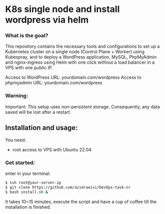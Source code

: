 # K8s single node and install wordpress via helm
### What is the goal?

This repository contains the necessary tools and configurations to set up a Kubernetes cluster on a single node (Control Plane + Worker) using Kubespray, and to deploy a WordPress application, MySQL, PhpMyAdmin and nginx-ingress using Helm with one click without a load balancer in a VPS with one public IP.

Access to WordPress URL: yourdomain.com/wordpress
Access to phpmyadmin URL: yourdomain.com/wordpress

### Warning:
Important: This setup uses non-persistent storage. Consequently, any data saved will be lost after a restart.

## Installation and usage:

You need:
  - root access to VPS with Ubuntu 22.04 

### Get started:
enter in your terminal:

```bash
$ ssh root@your-server-ip
$ git clone https://github.com/azimraeisi/DevOps-task-nr
$ bash install.sh &
```
It takes 10~15 minutes, execute the script and have a cup of coffee till the installation is finished.

